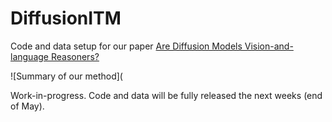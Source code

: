 # DiffusionITM
Code and data setup for our paper [Are Diffusion Models Vision-and-language Reasoners?](https://arxiv.org/abs/2305.16397)

![Summary of our method](

Work-in-progress. Code and data will be fully released the next weeks (end of May).

<!-- ## Setup

Install torch & torchvision.
Navigate to diffusers and run setup.py install
 -->
